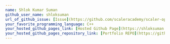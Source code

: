 ```yaml
---
name: Shlok Kumar Suman
github_user_name: shloksuman
url_of_github_issue: [Issue](https://github.com/scaleracademy/scaler-open-source-september-challenge/issues/28)
your_favorite_programming_language: C++
your_hosted_github_pages_link: [Hosted Github Page](https://shloksuman.github.io/portfolio/)
your_hosted_github_pages_repository_link: [Portfolio REPO](https://github.com/shloksuman/portfolio)https://github.com/shloksuman/portfolio
---
```

